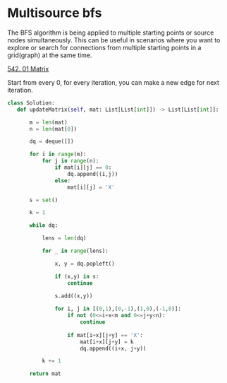 # Multisource bfs

 The BFS algorithm is being applied to multiple starting points or source nodes simultaneously. This can be useful in scenarios where you want to explore or search for connections from multiple starting points in a grid(graph) at the same time.

 [542. 01 Matrix](https://leetcode.com/problems/01-matrix/description/)

 Start from every 0, for every iteration, you can make a new edge for next iteration.

 ```python
 class Solution:
    def updateMatrix(self, mat: List[List[int]]) -> List[List[int]]:

        m = len(mat)
        n = len(mat[0])

        dq = deque([])

        for i in range(m):
            for j in range(n):
                if mat[i][j] == 0:
                    dq.append((i,j))
                else:
                    mat[i][j] = 'X'

        s = set()

        k = 1

        while dq:

            lens = len(dq)

            for _ in range(lens):

                x, y = dq.popleft()

                if (x,y) in s:
                    continue
                
                s.add((x,y))

                for i, j in [(0,1),(0,-1),(1,0),(-1,0)]:
                    if not (0<=i+x<m and 0<=j+y<n):
                        continue
                    
                    if mat[i+x][j+y] == 'X':
                        mat[i+x][j+y] = k
                        dq.append((i+x, j+y))

            k += 1

        return mat
 ```

